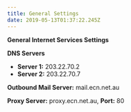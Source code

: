 ```yaml
---
title: General Settings
date: 2019-05-13T01:37:22.245Z
---
```

**General Internet Services Settings**

**DNS Servers**

* **Server 1:** 203.22.70.2
* **Server 2:** 203.22.70.7

**Outbound Mail Server:** mail.ecn.net.au


**Proxy Server:** proxy.ecn.net.au, **Port:** 80
